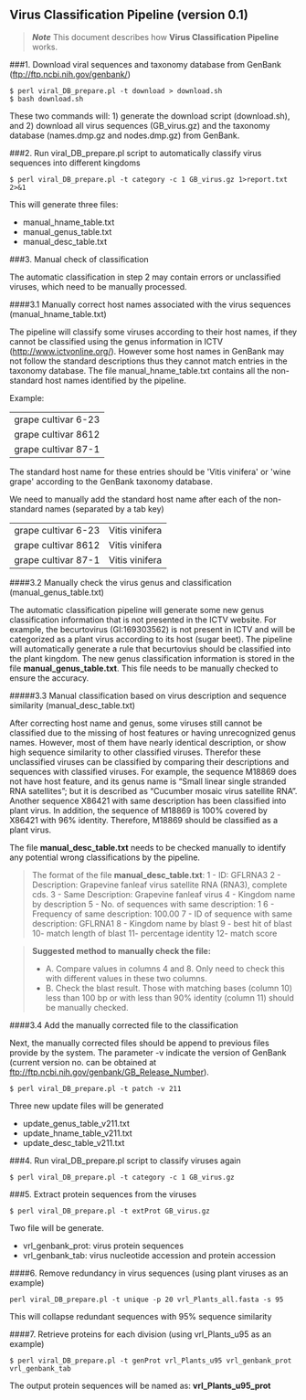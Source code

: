 
Virus Classification Pipeline (version 0.1)
--------------------------------------------

>***Note***
>This document describes how **Virus Classification Pipeline** works.


###1. Download viral sequences and taxonomy database from GenBank (ftp://ftp.ncbi.nih.gov/genbank/)

```
$ perl viral_DB_prepare.pl -t download > download.sh  
$ bash download.sh
```
These two commands will: 1) generate the download script (download.sh), and 2) download all virus sequences (GB_virus.gz) and the taxonomy database (names.dmp.gz and nodes.dmp.gz) from GenBank.

###2. Run viral_DB_prepare.pl script to automatically classify virus sequences into different kingdoms

``` 
$ perl viral_DB_prepare.pl -t category -c 1 GB_virus.gz 1>report.txt 2>&1
```

This will generate three files:
- manual_hname_table.txt
- manual_genus_table.txt
- manual_desc_table.txt


###3. Manual check of classification

The automatic classification in step 2 may contain errors or unclassified viruses, which need to be manually processed.

####3.1 Manually correct host names associated with the virus sequences (manual_hname_table.txt)

The pipeline will classify some viruses according to their host names, if they cannot be classified using the genus information in ICTV (http://www.ictvonline.org/). However some host names in GenBank may not follow the standard descriptions thus they cannot match entries in the taxonomy database. The file manual_hname_table.txt contains all the non-standard host names identified by the pipeline.

Example:

|     |
| --- |
|grape cultivar 6-23 |
|grape cultivar 8612 |
|grape cultivar 87-1 |

The standard host name for these entries should be 'Vitis vinifera' or 'wine grape' according to the GenBank taxonomy database.

We need to manually add the standard host name after each of the non-standard names (separated by a tab key)

|     |     |
| --- | --- |
| grape cultivar 6-23 | Vitis vinifera |
| grape cultivar 8612 | Vitis vinifera |
| grape cultivar 87-1 | Vitis vinifera |


####3.2 Manually check the virus genus and classification (manual_genus_table.txt)

The automatic classification pipeline will generate some new genus classification information that is not presented in the ICTV website. For example, the becurtovirus (GI:169303562) is not present in ICTV and will be categorized as a plant virus according to its host (sugar beet). The pipeline will automatically generate a rule that becurtovius should be classified into the plant kingdom. The new genus classification information is stored in the file **manual_genus_table.txt**. This file needs to be manually checked to ensure the accuracy.


#####3.3 Manual classification based on virus description and sequence similarity (manual_desc_table.txt)

After correcting host name and genus, some viruses still cannot be classified due to the missing of host features or having unrecognized genus names. However, most of them have nearly identical description, or show high sequence similarity to other classified viruses. Therefor these unclassified viruses can be classified by comparing their descriptions and sequences with classified viruses. For example, the sequence M18869 does not have host feature, and its genus name is “Small linear single stranded RNA satellites”; but it is described as “Cucumber mosaic virus satellite RNA”. Another sequence X86421 with same description has been classified into plant virus. In addition, the sequence of M18869 is 100% covered by X86421 with 96% identity. Therefore, M18869 should be classified as a plant virus. 

The file **manual_desc_table.txt** needs to be checked manually to identify any potential wrong classifications by the pipeline.

>The format of the file **manual_desc_table.txt**:
>1 - ID: GFLRNA3
>2 - Description: Grapevine fanleaf virus satellite RNA (RNA3), complete cds.
>3 - Same Description: Grapevine fanleaf virus
>4 - Kingdom name by description
>5 - No. of sequences with same description: 1
>6 - Frequency of same description: 100.00
>7 - ID of sequence with same description: GFLRNA1
>8 - Kingdom name by blast
>9 - best hit of blast
>10- match length of blast
>11- percentage identity
>12- match score 

> **Suggested method to manually check the file:**
> - A. Compare values in columns 4 and 8. Only need to check this with different values in these two columns.
> - B. Check the blast result. Those with matching bases (column 10) less than 100 bp or with less than 90% identity (column 11) should be manually checked.


####3.4 Add the manually corrected file to the classification

Next, the manually corrected files should be append to previous files provide by the system. The parameter -v indicate the version of GenBank (current version no. can be obtained at ftp://ftp.ncbi.nih.gov/genbank/GB_Release_Number).

```
$ perl viral_DB_prepare.pl -t patch -v 211
```

Three new update files will be generated
- update_genus_table_v211.txt
- update_hname_table_v211.txt
- update_desc_table_v211.txt


###4. Run viral_DB_prepare.pl script to classify viruses again

```
$ perl viral_DB_prepare.pl -t category -c 1 GB_virus.gz
```

###5. Extract protein sequences from the viruses

```
$ perl viral_DB_prepare.pl -t extProt GB_virus.gz
```

Two file will be generate. 
- vrl_genbank_prot: virus protein sequences
- vrl_genbank_tab: virus nucleotide accession and protein accession


####6. Remove redundancy in virus sequences (using plant viruses as an example)

```
perl viral_DB_prepare.pl -t unique -p 20 vrl_Plants_all.fasta -s 95
```
This will collapse redundant sequences with 95% sequence similarity


####7. Retrieve proteins for each division (using vrl_Plants_u95 as an example)

```
$ perl viral_DB_prepare.pl -t genProt vrl_Plants_u95 vrl_genbank_prot vrl_genbank_tab
```

The output protein sequences will be named as: **vrl_Plants_u95_prot**







